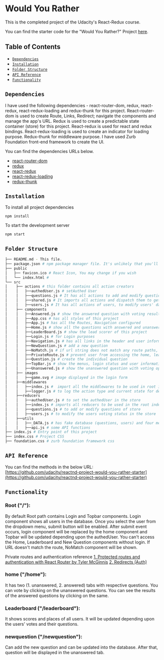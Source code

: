 # Would You Rather
This is the completed project of the Udacity's React-Redux course. 

You can find the starter code for the "Would You Rather?" Project [here](https://github.com/udacity/reactnd-project-would-you-rather-starter).

## Table of Contents
* [`Dependencies`](#Dependencies)
* [`Installation`](#Installation)
* [`Folder Structure`](#folder)
* [`API Reference`](#api)
* [`Functionality`](#Functionality)

## `Dependencies`
I have used the following dependencies - react-router-dom, redux, react-redux, react-redux-loading and redux-thunk for this project. React-router-dom is used to create Route, Links, Redirect; navigate the components and manage the app's URL. Redux is used to create a predictable state container (store) for this project. React-redux is used for react and redux bindings. React-redux-loading is used to create an indicator for loading purpose. Redux-thunk for middleware purpose. I have used Zurb Foundation front-end framework to create the UI. 

You can find the dependencies URLs below.
* [react-router-dom](https://github.com/ReactTraining/react-router/tree/master/packages/react-router-dom)
* [redux](https://github.com/reduxjs/redux)
* [react-redux](https://github.com/reduxjs/react-redux)
* [react-redux-loading](https://github.com/tylermcginnis/react-redux-loading-bar)
* [redux-thunk](https://github.com/reduxjs/redux-thunk)

## `Installation`
To install all project dependencies
```shell
npm install
```

To start the development server
```shell
npm start
```
<a name="folder"></a>

## `Folder Structure`
```bash
├── README.md - This file.
├── package.json # npm package manager file. It's unlikely that you'll need to modify this
├── public
│   ├── favicon.ico # React Icon, You may change if you wish
│   └── index.html # 
└── src
│    ├── actions # this folder contains all action creators
│    │   ├──authedUser.js # setAuthed User
│    │   ├──questions.js # It has all actions to add and modify questions in the database
│    │   ├──shared.js # It imports all actions and dispatch them to get initial data, once the App component is mounted
│    │   ├──users.js # It has all actions of users, to modify users' data(answers and questions) in the database
│    ├── components
│    │   ├──Answered.js # show the answered question with voting results
│    │   ├──App.css # has all styles of this project
│    │   ├──App.js # has all the Routes, Navigation configured
│    │   ├──Home.js # show all the questions with answered and unanswered tabs
│    │   ├──LeaderBoard.js # show the lead scorer of this project
│    │   ├──Login.js # for Login purposes
│    │   ├──Navigation.js # has all links in the header and user information and login status
│    │   ├──NewQuestion.js # add a new question
│    │   ├──NoMatch.js # if url string does not match any route paths, show this component for better user experience
│    │   ├──PrivateRoute.js # prevent user from accessing the home, leaderboard, new question component without login
│    │   ├──Question.js # create the individual question
│    │   ├──TopBar.js # show the menus, login status and user information
│    │   ├──Unanswered.js # show the unanswered question with voting options
│    ├── images
│    │   ├──game.svg # image displayed in the login form
│    ├──middlewares
│    │   ├──index.js #  import all the middlewares to be used in root index.js file
│    │   ├──logger.js # to log the action type and current state for debugging purpose
│    ├──reducers
│    │   ├──authedUser.js # to set the authedUser in the store
│    │   ├──index.js # imports all reducers to be used in the root index.js file.
│    │   ├──questions.js # to add or modify questions of store
│    │   ├──users.js # to modify the users voting status in the store
│    ├──utils
│    │   ├──_DATA.js # has fake database (questions, users) and four methods to talk with database
│    │   ├──api.js # some API functions
├── index.js # Entry point of this project
├── index.css # Project CSS
├── foundation.css # zurb foundation framework css
```
<a name="api"></a>

## `API Reference`

You can find the methods in the below URL:
[https://github.com/udacity/reactnd-project-would-you-rather-starter](https://github.com/udacity/reactnd-project-would-you-rather-starter)

## `Functionality`
### Root ("/"):
By default Root path contains Login and Topbar components. Login component shows all users in the database. Once you select the user from the dropdown menu, submit button will be enabled. After submit event occurs, login component will be replaced by the home component and Topbar will be updated depending upon the authedUser. You can't access the Home, Leaderboard and New Question components without login. If URL doesn't match the route, NoMatch component will be shown.

Private routes and authentication reference
[1. Protected routes and authentication with React Router by Tyler McGinnis](https://www.youtube.com/watch?v=ojYbcon588A)
[2. Redirects (Auth)](https://reacttraining.com/react-router/web/example/auth-workflow)

### home ("/home"):
It has two (1. unanswered, 2. answered) tabs with respective questions. You can vote by clicking on the unanswered questions. You can see the results of the answered questions by clicking on the same. 

### Leaderboard ("/leaderboard"):
It shows scores and places of all users. It will be updated depending upon the users' votes and their questions.

### newquestion ("/newquestion"):
Can add the new question and can be updated into the database. After that, question will be displayed in the unanswered tab.